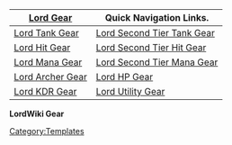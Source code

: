| [Lord Gear](:Category:Lord_Gear "wikilink")                | Quick Navigation Links.                                                        |
|------------------------------------------------------------|--------------------------------------------------------------------------------|
| [Lord Tank Gear](:Category:_Lord_Tank_Gear "wikilink")     | [Lord Second Tier Tank Gear](:Category:_Lord_Second_Tier_Tank_Gear "wikilink") |
| [Lord Hit Gear](:Category:_Lord_Hit_Gear "wikilink")       | [Lord Second Tier Hit Gear](:Category:_Lord_Second_Tier_Hit_Gear "wikilink")   |
| [Lord Mana Gear](:Category:_Lord_Mana_Gear "wikilink")     | [Lord Second Tier Mana Gear](:Category:_Lord_Second_Tier_Mana_Gear "wikilink") |
| [Lord Archer Gear](:Category:_Lord_Archer_Gear "wikilink") | [Lord HP Gear](:Category:_Lord_HP_Gear "wikilink")                             |
| [ Lord KDR Gear](:Category:_Lord_KDR_Gear "wikilink")      | [Lord Utility Gear](:Category:_Lord_Utility_Gear "wikilink")                   |

**LordWiki Gear**

<noinclude></noinclude>

[Category:Templates](Category:Templates "wikilink")
